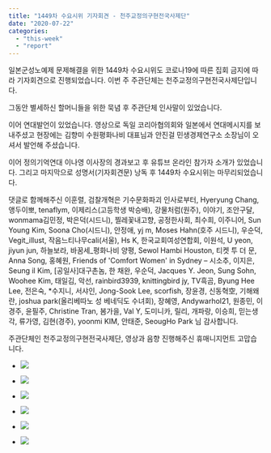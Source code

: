 ```yaml
---
title: "1449차 수요시위 기자회견 - 천주교정의구현전국사제단"
date: "2020-07-22"
categories: 
  - "this-week"
  - "report"
---
```


일본군성노예제 문제해결을 위한 1449차 수요시위도 코로나19에 따른 집회 금지에 따라 기자회견으로 진행되었습니다. 이번 주 주관단체는 천주교정의구현전국사제단입니다.

그동안 별세하신 할머니들을 위한 묵념 후 주관단체 인사말이 있었습니다.

이어 연대발언이 있었습니다. 영상으로 독일 코리아협의회와 일본에서 연대메시지를 보내주셨고 현장에는 김향미 수원평화나비 대표님과 안진걸 민생경제연구소 소장님이 오셔서 발언해 주셨습니다.

이어 정의기억연대 이나영 이사장의 경과보고 후 유튜브 온라인 참가자 소개가 있었습니다. 그리고 마지막으로 성명서(기자회견문) 낭독 후 1449차 수요시위는 마무리되었습니다.

댓글로 함께해주신 이훈렬, 검찰개혁은 기수문화파괴 인사로부터, Hyeryung Chang, 앵두이뽀, tenaflym, 이제리스(고등학생 박승배), 강물처럼(원주), 이야기, 조안구달, wonmama김민정, 박은덕(시드니), 찔레꽃내고향, 공정한사회, 최수희, 이주니어, Sun Young Kim, Soona Cho(시드니), 안정애, yj m, Moses Hahn(호주 시드니), 우순덕, Vegit\_illust, 작음느티나무cali(서울), Hs K, 한국교회여성연합회, 이원석, U yeon, jiyun jun, 하늘보라, 바꿈세\_평화나비 양평, Sewol Hambi Houston, 티켓 투 더 문, Anna Song, 홍혜원, Friends of 'Comfort Women' in Sydney – 시소추, 이지은, Seung il Kim, \[공일사\]대구촌놈, 한 채완, 우순덕, Jacques Y. Jeon, Sung Sohn, Woohee Kim, 태일김, 악선, rainbird3939, knittingbird jy, TV흑곰, Byung Hee Lee, 전은숙, \*수지니, 서샤인, Jong-Sook Lee, scorfish, 장윤경, 신동혁空, 기해왜란, joshua park(​올리베따노 성 베네딕도 수녀회), 장혜영, Andywarhol21, 원종민, 이경주, 윤필주, Christine Tran, 봄가을, Val Y, 도미니카, 릴리, 개파랑, 이승희, 믿는생각, 류가영, 김현(경주), yoonmi KIM, 안태준, SeougHo Park 님 감사합니다.

주관단체인 천주교정의구현전국사제단, 영상과 음향 진행해주신 휴매니지먼트 고맙습니다.

- ![](https://r2.womenandwar.net/2020/07/크기변환IMGP8408.jpg)
    
- ![](https://r2.womenandwar.net/2020/07/크기변환IMGP8412.jpg)
    
- ![](https://r2.womenandwar.net/2020/07/크기변환IMGP8417.jpg)
    
- ![](https://r2.womenandwar.net/2020/07/크기변환IMGP8432.jpg)
    
- ![](https://r2.womenandwar.net/2020/07/크기변환IMGP8435.jpg)
    
- ![](https://r2.womenandwar.net/2020/07/크기변환IMGP8438.jpg)
    

​

​
